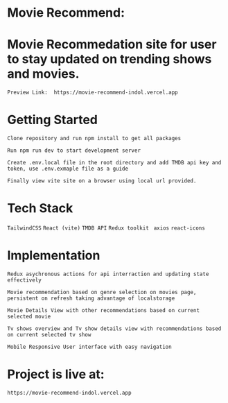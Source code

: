 # Movie Recommend:

# Movie Recommedation site for user to stay updated on trending shows and movies.

`Preview Link:  https://movie-recommend-indol.vercel.app`

# Getting Started

`Clone repository and run npm install to get all packages`

`Run npm run dev to start development server`

`Create .env.local file in the root directory and add TMDB api key and token, use .env.exmaple file as a guide `

`Finally view vite site on a browser using local url provided.`

# Tech Stack

`TailwindCSS`
`React (vite)`
`TMDB API`
`Redux toolkit `
`axios`
`react-icons`

# Implementation

`Redux asychronous actions for api interraction and updating state effectively`

`Movie recommendation based on genre selection on movies page, persistent on refresh taking advantage of localstorage`

`Movie Details View with other recommendations based on current selected movie `

`Tv shows overview and Tv show details view with recommendations based on current selected tv show`

`Mobile Responsive User interface with easy navigation`

# Project is live at:

`https://movie-recommend-indol.vercel.app`
